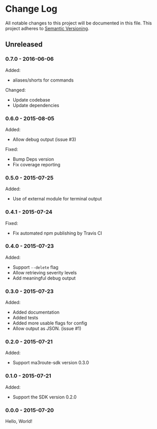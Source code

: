 
# Change Log

All notable changes to this project will be documented in this file.
This project adheres to [Semantic Versioning](http://semver.org/).


## Unreleased


### 0.7.0 - 2016-06-06

Added:

* aliases/shorts for commands

Changed:

* Update codebase
* Update dependencies


### 0.6.0 - 2015-08-05

Added:

* Allow debug output (issue #3)

Fixed:

* Bump Deps version
* Fix coverage reporting


### 0.5.0 - 2015-07-25

Added:

* Use of external module for terminal output


### 0.4.1 - 2015-07-24

Fixed:

* Fix automated npm publishing by Travis CI


### 0.4.0 - 2015-07-23

Added:

* Support `--delete` flag
* Allow retrieving severity levels
* Add meaningful debug output


### 0.3.0 - 2015-07-23

Added:

* Added documentation
* Added tests
* Added more usable flags for config
* Allow output as JSON. (issue #1)


### 0.2.0 - 2015-07-21

Added:

* Support ma3route-sdk version 0.3.0


### 0.1.0 - 2015-07-21

Added:

* Support the SDK version 0.2.0



### 0.0.0 - 2015-07-20

Hello, World!
